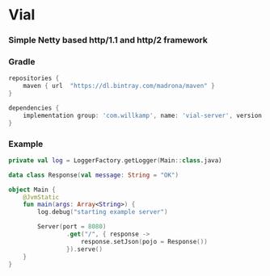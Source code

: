 # Vial
### Simple Netty based http/1.1 and http/2 framework

### Gradle
```groovy
repositories {
    maven { url  "https://dl.bintray.com/madrona/maven" }
}

dependencies {
    implementation group: 'com.willkamp', name: 'vial-server', version: '0.0.2'
}
```

### Example
```kotlin
private val log = LoggerFactory.getLogger(Main::class.java)

data class Response(val message: String = "OK")

object Main {
    @JvmStatic
    fun main(args: Array<String>) {
        log.debug("starting example server")

        Server(port = 8080)
                .get("/", { response ->
                    response.setJson(pojo = Response())
                }).serve()
    }
}
```
